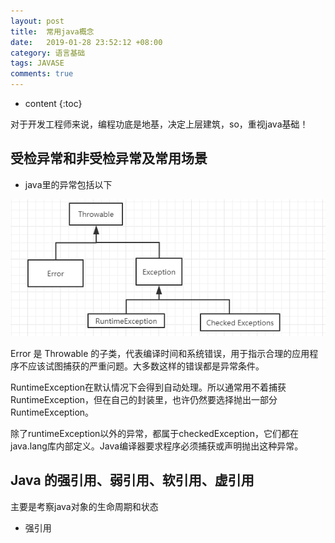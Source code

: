 ```yaml
---
layout: post
title:  常用java概念
date:   2019-01-28 23:52:12 +08:00
category: 语言基础
tags: JAVASE
comments: true
---
```


* content
{:toc}

对于开发工程师来说，编程功底是地基，决定上层建筑，so，重视java基础！












## 受检异常和非受检异常及常用场景

- java里的异常包括以下

![](https://raw.githubusercontent.com/qiuyadongsite/qiuyadongsite.github.io/master/_posts/images/exception8.png)

Error 是 Throwable 的子类，代表编译时间和系统错误，用于指示合理的应用程序不应该试图捕获的严重问题。大多数这样的错误都是异常条件。

RuntimeException在默认情况下会得到自动处理。所以通常用不着捕获RuntimeException，但在自己的封装里，也许仍然要选择抛出一部分RuntimeException。

除了runtimeException以外的异常，都属于checkedException，它们都在java.lang库内部定义。Java编译器要求程序必须捕获或声明抛出这种异常。

## Java 的强引用、弱引用、软引用、虚引用

主要是考察java对象的生命周期和状态 

- 强引用
